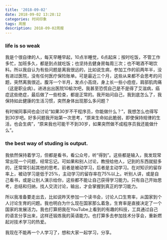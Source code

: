 ```yaml
---
title: '2018-09-02'
date: 2018-09-02 13:28:12
categories: 时间印象
tags: 周报
description: 2018-09-02周报
---
```

### life is so weak
我是个很自律的人，每天早睡早起，10点半睡觉，6点起床；按时吃饭，不管工作多忙，加班多久，都是到点就吃饭；也坚持去健身房每周三次；也不喝酒不喝饮料。所以我自认为有些问题是离我很远的，比如说生病，参加工作的前两年半，没有进过医院，没有任何医疗保险账单。可是最近三个月，这些从来都不会思考的问题，突然离我很近。腹泻一个半月，发点小高烧，身上长一些小痘痘，肩部肌肉痛（这是职业病）。进进出出医院10榆次吧，我甚至恐慌自己是不是得了艾滋病，癌症这些绝症，最后做了一些检查，都是正常的。我开始问自己，我到底怎么了，我保持如此健康的生活习惯，突然身体出现那么多问题？

有时候同事间也会讨论“如果30岁不干程序员，你能做什么？”，我想怎么也得写到30岁吧。好多问题我开始第一次思考，“原来生命如此脆弱，即使保持规律的生活，也会生病”，“原来我也可能干不到30岁，如果突然做不成程序员我还能做什么”。

### the best way of studing is output.
我依然保持着学习，但都是看书，看公众号，听“得到”。这些都是输入，我发现常常出现一个问题，经常忘记。可如果和别人讨论，教授给他人，记到的东西就挺多的，还常常引起其他的思考。前者是被动学习，后者是主动学习。在对知识的留存率上，被动学习是低于25%，主动学习的留存率在75%以上。听别人讲，或是自己看书，或是让别人演示给你，这些都不能让自己获得学习能力。只有自己开始思考，总结和归纳，找人交流讨论，输出，才会掌握到真正的学习能力。

所以我准备要走出去，比如说昨天参加一个读书会，讨论人口生育率，从国家到个人讨论生育的问题。我也明白为什么现在国家那么着急，生育率是直接决定了一个国家的发展活力。我也打算把我在YouTube上看到的有趣的科技，工具通过自己的语言分享出来，这样还锻炼我的英语能力。也打算多去参加技术分享会，重新燃起对技术学习的热爱。

我现在不能再一个人学习了，想和大家一起学习，分享。
